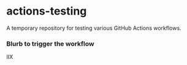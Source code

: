 # actions-testing
 A temporary repository for testing various GitHub Actions workflows.

### Blurb to trigger the workflow
IIX

